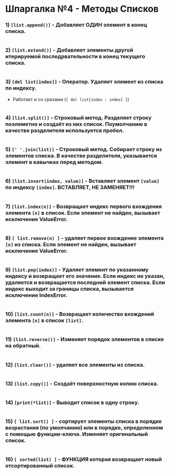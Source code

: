 # Шпаргалка №4 - Методы Списков

 ### 1) `[list.append()]` - Добавляет ОДИН элемент в конец списка.  
#
 ### 2) `[list.extend()]` - Добавляет элементы другой итерируемой последрвательности в конец текущего списка.  
#
 ### 3) `[del list[index]]` - Оператор. Удаляет элемент из списка по индексу.
- Работает и со срезами (`[ del list[index : index] ]`)  
#
 ### 4) `[list.split()]` - Строковый метод. Разделяет строку поэлеметно и создаёт из них список. Поумолчанию в качестве разделителя используется пробел.  
#
 ### 5) `[' '.join(list)]` - Строковый метод. Собирает строку из элементов списка. В качестве разделителя, указывается элемент в кавычках перед методом.  
#
 ### 6) `[list.insert(index, value)]` - Вставляет элемент `[value]` по индексу `[index]`. ВСТАВЛЯЕТ, НЕ ЗАМЕНЯЕТ!!!  
#
 ### 7) `[list.index(n)]` - Возвращает индекс первого вхождения элемента `[n]` в список. Если элемент не найден, вызывает исключение ValueError.  
#
 ### 8) `[ list.remove(n) ]` - удаляет первое вхождение элемента `[n]` из списка. Если элемент не найден, вызывает исключение ValueError.  
#
 ### 9) `[list.pop(index)]` - Удаляет элемент по указанному индексу и возвращает его значение. Если индекс не указан, удаляется и возвращается последний элемент списка. Если индекс выходит за границы списка, вызывается исключение IndexError.  
#
 ### 10) `[list.count(n)]` - Возвращает количество вхождений элемента `[n]` в список `[list]`.  
#
 ### 11) `[list.reverse()]` - Изменяет порядок элементов в списке на обратный.  
#
 ### 12) `[list.clear()]` - удаляет все элементы из списка.  
#
 ### 13) `[list.copy()]` - Создаёт поверхностную копию списка.  
#
 ### 14) `[print(*list)]` - Выводит список в одну строку.
#
 ### 15) `[ list.sort() ]` - сортирует элементы списка в порядке возрастания (по умолчанию) или в порядке, определенном с помощью функции-ключа. Изменяет оригинальный список.  
#
 ### 16) `[ sorted(list) ]` - ФУНКЦИЯ которая возвращает новый отсортированный список.  
#
